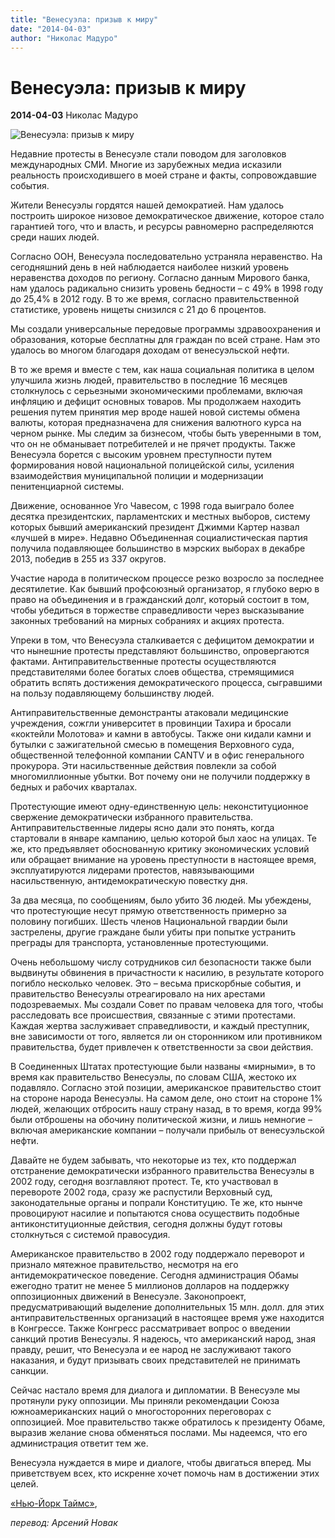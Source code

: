 ```yaml
---
title: "Венесуэла: призыв к миру"
date: "2014-04-03"
author: "Николас Мадуро"
---
```


# Венесуэла: призыв к миру

**2014-04-03** Николас Мадуро

![Венесуэла: призыв к миру](http://img-fotki.yandex.ru/get/4911/20682809.35b/0_b232f_eeb512bb_XL.jpg)

Недавние протесты в Венесуэле стали поводом для заголовков международных СМИ. Многие из зарубежных медиа исказили реальность происходившего в моей стране и факты, сопровождавшие события.

Жители Венесуэлы гордятся нашей демократией. Нам удалось построить широкое низовое демократическое движение, которое стало гарантией того, что и власть, и ресурсы равномерно распределяются среди наших людей.

Согласно ООН, Венесуэла последовательно устраняла неравенство. На сегодняшний день в ней наблюдается наиболее низкий уровень неравенства доходов по региону. Согласно данным Мирового банка, нам удалось радикально снизить уровень бедности – с 49% в 1998 году до 25,4% в 2012 году. В то же время, согласно правительственной статистике, уровень нищеты снизился с 21 до 6 процентов.

Мы создали универсальные передовые программы здравоохранения и образования, которые бесплатны для граждан по всей стране. Нам это удалось во многом благодаря доходам от венесуэльской нефти.

В то же время и вместе с тем, как наша социальная политика в целом улучшила жизнь людей, правительство в последние 16 месяцев столкнулось с серьезными экономическими проблемами, включая инфляцию и дефицит основных товаров. Мы продолжаем находить решения путем принятия мер вроде нашей новой системы обмена валюты, которая предназначена для снижения валютного курса на черном рынке. Мы следим за бизнесом, чтобы быть уверенными в том, что он не обманывает потребителей и не прячет продукты. Также Венесуэла борется с высоким уровнем преступности путем формирования новой национальной полицейской силы, усиления взаимодействия муниципальной полиции и модернизации пенитенциарной системы.

Движение, основанное Уго Чавесом, с 1998 года выиграло более десятка президентских, парламентских и местных выборов, систему которых бывший американский президент Джимми Картер назвал «лучшей в мире». Недавно Объединенная социалистическая партия получила подавляющее большинство в мэрских выборах в декабре 2013, победив в 255 из 337 округов.

Участие народа в политическом процессе резко возросло за последнее десятилетие. Как бывший профсоюзный организатор, я глубоко верю в право на объединения и в гражданский долг, который состоит в том, чтобы убедиться в торжестве справедливости через высказывание законных требований на мирных собраниях и акциях протеста.

Упреки в том, что Венесуэла сталкивается с дефицитом демократии и что нынешние протесты представляют большинство, опровергаются фактами. Антиправительственные протесты осуществляются представителями более богатых слоев общества, стремящимися обратить вспять достижения демократического процесса, сыгравшими на пользу подавляющему большинству людей.

Антиправительственные демонстранты атаковали медицинские учреждения, сожгли университет в провинции Тахира и бросали «коктейли Молотова» и камни в автобусы. Также они кидали камни и бутылки с зажигательной смесью в помещения Верховного суда, общественной телефонной компании CANTV и в офис генерального прокурора. Эти насильственные действия повлекли за собой многомиллионные убытки. Вот почему они не получили поддержку в бедных и рабочих кварталах.

Протестующие имеют одну-единственную цель: неконституционное свержение демократически избранного правительства. Антиправительственные лидеры ясно дали это понять, когда стартовали в январе кампанию, целью которой был хаос на улицах. Те же, кто предъявляет обоснованную критику экономических условий или обращает внимание на уровень преступности в настоящее время, эксплуатируются лидерами протестов, навязывающими насильственную, антидемократическую повестку дня.

За два месяца, по сообщениям, было убито 36 людей. Мы убеждены, что протестующие несут прямую ответственность примерно за половину погибших. Шесть членов Национальной гвардии были застрелены, другие граждане были убиты при попытке устранить преграды для транспорта, установленные протестующими.

Очень небольшому числу сотрудников сил безопасности также были выдвинуты обвинения в причастности к насилию, в результате которого погибло несколько человек. Это – весьма прискорбные события, и правительство Венесуэлы отреагировало на них арестами подозреваемых. Мы создали Совет по правам человека для того, чтобы расследовать все происшествия, связанные с этими протестами. Каждая жертва заслуживает справедливости, и каждый преступник, вне зависимости от того, является ли он сторонником или противником правительства, будет привлечен к ответственности за свои действия.

В Соединенных Штатах протестующие были названы «мирными», в то время как правительство Венесуэлы, по словам США, жестоко их подавляло. Согласно этой позиции, американское правительство стоит на стороне народа Венесуэлы. На самом деле, оно стоит на стороне 1% людей, желающих отбросить нашу страну назад, в то время, когда 99% были отброшены на обочину политической жизни, и лишь немногие – включая американские компании – получали прибыль от венесуэльской нефти.

Давайте не будем забывать, что некоторые из тех, кто поддержал отстранение демократически избранного правительства Венесуэлы в 2002 году, сегодня возглавляют протест. Те, кто участвовал в перевороте 2002 года, сразу же распустили Верховный суд, законодательные органы и попрали Конституцию. Те же, кто нынче провоцируют насилие и попытаются снова осуществить подобные антиконституционные действия, сегодня должны будут готовы столкнуться с системой правосудия.

Американское правительство в 2002 году поддержало переворот и признало мятежное правительство, несмотря на его антидемократическое поведение. Сегодня администрация Обамы ежегодно тратит не менее 5 миллионов долларов на поддержку оппозиционных движений в Венесуэле. Законопроект, предусматривающий выделение дополнительных 15 млн. долл. для этих антиправительственных организаций в настоящее время уже находится в Конгрессе. Также Конгресс рассматривает вопрос о введении санкций против Венесуэлы. Я надеюсь, что американский народ, зная правду, решит, что Венесуэла и ее народ не заслуживают такого наказания, и будут призывать своих представителей не принимать санкции.

Сейчас настало время для диалога и дипломатии. В Венесуэле мы протянули руку оппозиции. Мы приняли рекомендации Союза южноамериканских наций о многосторонних переговорах с оппозицией. Мое правительство также обратилось к президенту Обаме, выразив желание снова обменяться послами. Мы надеемся, что его администрация ответит тем же.

Венесуэла нуждается в мире и диалоге, чтобы двигаться вперед. Мы приветствуем всех, кто искренне хочет помочь нам в достижении этих целей.

[«Нью-Йорк Таймс»](http://www.nytimes.com/2014/04/02/opinion/venezuela-a-call-for-peace.html?hp&rref=opinion&_r=1),

*перевод: Арсений Новак*